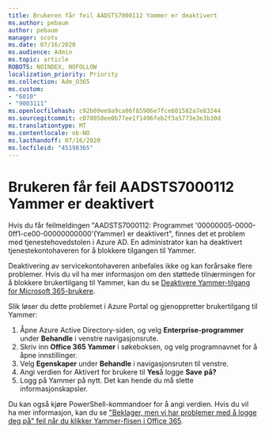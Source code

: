```yaml
---
title: Brukeren får feil AADSTS7000112 Yammer er deaktivert
ms.author: pebaum
author: pebaum
manager: scotv
ms.date: 07/16/2020
ms.audience: Admin
ms.topic: article
ROBOTS: NOINDEX, NOFOLLOW
localization_priority: Priority
ms.collection: Adm_O365
ms.custom:
- "6010"
- "9003111"
ms.openlocfilehash: c92b09ee9a9ca06f85906e7fce601582a7e83244
ms.sourcegitcommit: c078058ee0b77ee1f1496feb2f3a5773e3e3b30d
ms.translationtype: MT
ms.contentlocale: nb-NO
ms.lasthandoff: 07/16/2020
ms.locfileid: "45198365"
---
```

# <a name="user-receives-error-aadsts7000112-yammer-is-disabled"></a>Brukeren får feil AADSTS7000112 Yammer er deaktivert

Hvis du får feilmeldingen "AADSTS7000112: Programmet '00000005-0000-0ff1-ce00-00000000000'(Yammer) er deaktivert", finnes det et problem med tjenestehovedstolen i Azure AD. En administrator kan ha deaktivert tjenestekontohaveren for å blokkere tilgangen til Yammer.

Deaktivering av servicekontohaveren anbefales ikke og kan forårsake flere problemer. Hvis du vil ha mer informasjon om den støttede tilnærmingen for å blokkere brukertilgang til Yammer, kan du se [Deaktivere Yammer-tilgang for Microsoft 365-brukere](https://docs.microsoft.com/yammer/manage-yammer-users/turn-off-user-access).  

Slik løser du dette problemet i Azure Portal og gjenoppretter brukertilgang til Yammer:

1.  Åpne Azure Active Directory-siden, og velg **Enterprise-programmer** under **Behandle** i venstre navigasjonsrute.
3.  Skriv inn **Office 365 Yammer** i søkeboksen, og velg programnavnet for å åpne innstillinger.
4.  Velg **Egenskaper** under **Behandle** i navigasjonsruten til venstre.
5.  Angi verdien for Aktivert for brukere til **Yes**å logge **Save** **på?**
6.  Logg på Yammer på nytt. Det kan hende du må slette informasjonskapsler.

Du kan også kjøre PowerShell-kommandoer for å angi verdien. Hvis du vil ha mer informasjon, kan du se ["Beklager, men vi har problemer med å logge deg på" feil når du klikker Yammer-flisen i Office 365](https://docs.microsoft.com/yammer/troubleshoot-problems/error-when-click-the-yammer-tile-in-office-365). 